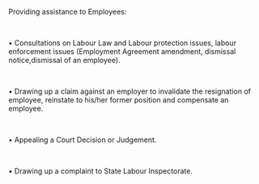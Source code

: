 Providing assistance to Employees:

<br/>

• Consultations on Labour Law and Labour protection issues, labour enforcement issues (Employment Agreement amendment, dismissal notice,dismissal of an employee).

<br/>

• Drawing up a claim against an employer to invalidate the resignation of employee, reinstate to his/her former position and compensate an employee.

<br/>

• Appealing a Court Decision or Judgement.

<br/>

• Drawing up a complaint to State Labour Inspectorate.

<!-- Google tag (gtag.js) -->
<script async src="https://www.googletagmanager.com/gtag/js?id=AW-11072310083"></script>
<script>
  window.dataLayer = window.dataLayer || [];
  function gtag(){dataLayer.push(arguments);}
  gtag('js', new Date());

  gtag('config', 'AW-11072310083');
</script>
